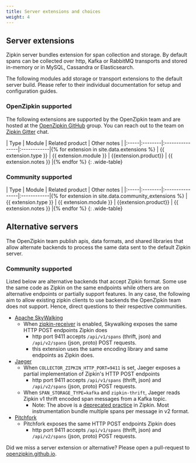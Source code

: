 ```yaml
---
title: Server extensions and choices
weight: 4
---
```


## Server extensions
Zipkin server bundles extension for span collection and storage. By default spans can be collected over http, Kafka or RabbitMQ transports and stored in-memory or in MySQL, Cassandra or Elasticsearch.

The following modules add storage or transport extensions to the default server build.
Please refer to their individual documentation for setup and configuration guides.

### OpenZipkin supported

The following extensions are supported by the OpenZipkin team and are hosted at
the [OpenZipkin GitHub](https://github.com/openzipkin/) group. You can reach out to
the team on [Zipkin Gitter](https://gitter.im/openzipkin/zipkin/) chat.

| Type | Module | Related product | Other notes |
|:-----|:--------|:----------------|:------------|{% for extension in site.data.extensions %}
| {{ extension.type }} | {{ extension.module }} | {{extension.product}} | {{ extension.notes }} |{% endfor %}
{: .wide-table}

### Community supported

| Type | Module | Related product | Other notes |
|:-----|:--------|:----------------|:------------|{% for extension in site.data.community_extensions %}
| {{ extension.type }} | {{ extension.module }} | {{extension.product}} | {{ extension.notes }} |{% endfor %}
{: .wide-table}


## Alternative servers

The OpenZipkin team publish apis, data formats, and shared libraries that allow alternate backends to process the
same data sent to the default Zipkin server.

### Community supported

Listed below are alternative backends that accept Zipkin format. Some use the same code as Zipkin on the same endpoints while others are on alternative endpoints or partially support features. In any case, the following aim to allow existing zipkin clients to use backends the OpenZipkin team does not support. Hence, direct questions to their respective communities.
    
 - [Apache SkyWalking](https://github.com/apache/incubator-skywalking)
   - When [zipkin-receiver](https://github.com/apache/incubator-skywalking/blob/master/docs/en/setup/backend/backend-receivers.md) is enabled, Skywalking exposes the same HTTP POST endpoints Zipkin does
     - http port 9411 accepts `/api/v1/spans` (thrift, json) and `/api/v2/spans` (json, proto) POST requests.
     - this extension uses the same encoding library and same endpoints as Zipkin does.
 - [Jaeger](https://github.com/jaegertracing/jaeger)
   - When `COLLECTOR_ZIPKIN_HTTP_PORT=9411` is set, Jaeger exposes a partial implementation of Zipkin's HTTP POST endpoints
     - http port 9411 accepts `/api/v1/spans` (thrift, json) and `/api/v2/spans` (json, proto) POST requests.
   - When `SPAN_STORAGE_TYPE=kafka` and `zipkin-thrift`, Jaeger reads Zipkin v1 thrift encoded span messages from a Kafka topic.
     - Note: The above is a [deprecated practice](https://github.com/openzipkin/zipkin/tree/master/zipkin-collector/kafka#legacy-encoding) in Zipkin. Most instrumentation bundle multiple spans per message in v2 format.
 - [Pitchfork](https://github.com/HotelsDotCom/pitchfork)
   - Pitchfork exposes the same HTTP POST endpoints Zipkin does
     - http port 9411 accepts `/api/v1/spans` (thrift, json) and `/api/v2/spans` (json, proto) POST requests.

Did we miss a server extension or alternative? Please open a pull-request to
[openzipkin.github.io](https://github.com/openzipkin/openzipkin.github.io).

